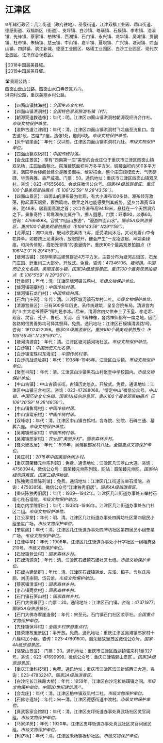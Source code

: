# 江津区  
🌐所辖行政区：几江街道（政府驻地）、圣泉街道、江津双福工业园、鼎山街道、德感街道、双福新区（街道）、支坪镇、白沙镇、珞璜镇、石蟆镇、李市镇、油溪镇、先锋镇、蔡家镇、柏林镇、西湖镇、石门镇、永兴镇、龙华镇、吴滩镇、贾嗣镇、杜市镇、朱杨镇、慈云镇、中山镇、嘉平镇、夏坝镇、广兴镇、塘河镇、四面山镇、四屏镇、滨江新城、德感工业园区、珞璜工业园区、白沙工业园区、现代农业园区、江津综合保税区。  
  
🏅2018中国最美县域。  
🏅2019中国最美县域。  
  
🛣️景观公路：  
四面山盘山公路，四面山水口寺景区方向。  
洪洞村公路，重庆美丽乡村公路。  
  
* 【四面山镇林海村】：*全国生态文化村。*
* 【四面山镇洪洞村】：*全国特色景观旅游名镇（村）。*
* 【朝源观道教造像】：年代：明。江津区四面山镇洪洞村朝源观经济合作社。*市级文物保护单位。*  
* 【渝黔古道江津段】：年代：清。江津区四面山镇洪洞村飞龙庙至洗鱼口。含古道1段，古隘门1座，造像1处，题刻6块。*市级文物保护单位。* 
* 【灰千岩崖画】：年代：汉以前。江津区四面山镇洪洞村九社。*市级文物保护单位。*  
* 【四面山镇双凤村】：*中国传统村落。*  
* 【会龙庄景区】：享有“西南第一庄”美誉的会龙庄位于重庆市江津区四面山镇双凤场，庄园坐西朝北，院落建筑面积两万多平方米，碉楼面积约500多平方米，满园亭台楼阁曾经全是雕梁画柱、绘彩描金。整个庄园规模宏大、气势磅礴、华贵典雅、森严威凛。门票：50。通讯地址：重庆市江津区四面山镇双凤村。咨询：023-47655666。会龙庄微信公众号。*国家4A级旅游景区。重庆100个最美观景拍摄点（E 106°22′59″ N 28°43′59″）。*  
* 【四面山景区】：四面山的瀑布最为壮观，有大小瀑布100多处。瀑布倾泻激荡，掀起满天烟雾，轰然鸣响，数里之外也能感受到其威势。望乡台瀑高158米，宽48米，居我国高瀑之首；水口寺瀑布高94.18米，悬挂在一个天然洞穴之下，景象奇特；鸳鸯瀑布比翼齐飞，撩人遐思。门票：旺季90，淡季60。咨询：47666888。官微“四面山旅游”、“漫游四面山水”。*国家5A级旅游景区。重庆100个最美观景拍摄点（E106°43′59″ N29°1′59″）。*
* 【龙潭湖】：湖中淌舟，既可欣赏素练飞泻，感受清风沐浴，又可观看山中奇花异草。如若跨上龙潭索桥，放眼望开，便会产生“一龙凌波起，半湖柔绿痕，和风传倩影，霞阳笼翠情”的浪漫情怀。重庆100个最美观景拍摄点（E 106°42′0″ N 29°4′59″）。
* 【塘河古镇】：现存明清古建筑群近4万平方米，主要分布为塘河古街区、石龙门庄园、廷重祠三大部分。开放式。免费。咨询：47346106。*塘河镇，中国历史文化名镇。美丽宜居小镇。国家3A级旅游景区。重庆100个最美观景拍摄点（E 106°5′59″ N 29°36′0″）。*  
* 【廷重祠】：年代：清。江津区塘河镇五燕村。*市级文物保护单位。*  
* 【塘河镇硐寨村】：*中国传统村落。*
* 【塘河镇石龙门村】：*中国传统村落。*
* 【石龙门庄园】：年代：清。江津区塘河镇石龙村二社。*市级文物保护单位。*  
* 【清源宫景区】：已有500多年历史。系传统建筑，呈复合院布局。清源宫内的“川主大老爷菩萨”指的是李冰。后来，清源宫内又供奉上了玉皇、李老君、观音、灵官、孔子、鲁班、关羽、岳飞等神像，各路神仙都有一席之地，因而各路的信男善男均可择其祭拜。免费。通讯地址：江津区石蟆镇清源路1号。咨询：19112422098。*国家2A级旅游景区。重庆100个最美观景拍摄点（E 105°55′45″ N 28°59′0″）。*  
* 【塘河清源宫】：年代：清。江津区塘河镇河场社区。*市级文物保护单位。*  
* 【白沙镇】：*中国历史文化名镇。*
* 【白沙镇宝珠村东海沱】：*中国传统村落。*
* 【白沙抗战遗址群】：年代：1938年-1945年。江津区白沙镇。*市级文物保护单位。*  
* 【聚奎书院】：年代：清。江津区白沙镇黑石山村聚奎中学校园内。*市级文物保护单位。*  
* 【中山古镇】：中山古镇长街。古镇历史悠久。开放式。免费。通讯地址：江津区中山镇三合社区。咨询：023-47288068。“情定中山”微信公众号。*中山镇，中国历史文化名镇。国家4A级旅游景区。重庆100个最美观景拍摄点（E 106°20′59″ N 28°46′59″）。*  
* 【中山镇鱼塆村】：*中国传统村落。*
* 【中山镇常乐村】：*中国传统村落。*  
* 【双峰寺】：年代：清。江津区中山镇白鹤村。含寺院、别院、石碑三通、墓葬六座。*市级文物保护单位。* 
* 【吴滩镇邢家村】：*中国传统村落。*
* 【吴滩镇郎家村】：*农业部“美丽乡村”。国家森林乡村。*
* 【聂荣臻故居】：年代：1899年。吴滩镇郎家村八社。*全国重点文物保护单位。*
* 【黄庄村】：*2018年中国美丽休闲乡村。*
* 【重庆聂荣臻元帅陈列馆】：免费。通讯地址：江津区几江鼎山大道。咨询：47560944。微信公众号：聂荣臻元帅陈列馆，网站：聂荣臻元帅网。*国家4A级旅游景区。国家三级博物馆。*  
* 【陈独秀旧居陈列馆】：免费。通讯地址：江津区几江街道五举石墙院。咨询：47583858。微信公众号“江津独秀旧居”。*国家4A级旅游景区。*  
* 【重庆陈独秀旧居】：年代：1939—1942年。江津区几江街道办事处五举村石墙七社石墙院。*市级文物保护单位。*  
* 【南京内学院旧址】：年代：1938年-1946年。江津区几江街道办事处东门社区二组。*市级文物保护单位。*  
* 【江公享堂】：年代：明、清。江津区几江街道办事处四牌坊社区第四居民小组奎星广场。*市级文物保护单位。*  
* 【奎星阁】：年代：清。江津区几江街道办事处四牌坊社区第四居民小组奎星广场。*市级文物保护单位。*  
* 【江津中学】：年代：1906年。江津区几江街道办事处小什字社区一组相府路210号。*市级文物保护单位。*  
* 【石蟆镇登云村】：*国家森林乡村。*
* 【石蟆清源宫】：年代：清。江津区石蟆镇石蟆社区七组。*市级文物保护单位。*  
* 【石蟆古建筑群】：年代：清。江津区石蟆镇转龙、东溪、稿子。含张氏宗祠、刘氏宗祠、岱云馆。*市级文物保护单位。*  
* 【蔡家镇清溪村】：*国家森林乡村。*
* 【李市镇两岔村】：*国家森林乡村。*
* 【石门镇石笋山村】：*国家森林乡村。*
* 【石门大佛景区】：门票：20。通讯地址：江津区石门镇。咨询：47371977。*国家3A级旅游景区。*  
* 【石门大佛寺摩崖造像】：年代：宋至元。石门镇石门社区凉亭社。*全国重点文物保护单位。*
* 【先锋镇保坪村】：*全国乡村旅游重点村。*  
* 【聂荣臻故里景区】：半开放。免费。通讯地址：重庆江津区吴滩镇郎家村十八梯村民小组。咨询：023-47891800。聂荣臻故里景区微信公众号。*国家4A级旅游景区。*  
* 【骆騋山景区】：门票：20。通讯地址：重庆市江津区西湖镇骆来村1组327号。咨询：023-47696999。微信公众号：重庆江津骆騋山景区 。*国家3A级旅游景区。*  
* 【重庆江津科技馆】：免费。通讯地址：重庆市江津区滨江新城西江大道。咨询：023-47832247。*国家3A级旅游景区。*  
* 【白沙沱长江铁路大桥】：年代：1959年。江津区白沙沱和珞璜镇之间。*市级文物保护单位。中国20世纪建筑遗产。*  
* 【会龙庄】：年代：清。江津区柏林镇双凤村二社。*市级文物保护单位。*  
* 【石佛寺遗址】：年代：宋—清。江津区德感街道中渡村。*市级文物保护单位。*  
* 【真武客家会馆群】：年代：清。江津区支坪街道办事处真武场社区灵官祠组。*市级文物保护单位。*  
* 【马家洋房】：年代：1920年。江津区支坪街道办事处真武社区灵官祠居民组。*市级文物保护单位。*  
* 【利济桥】：年代：清。江津区朱杨镇板桥社区。*市级文物保护单位。*  